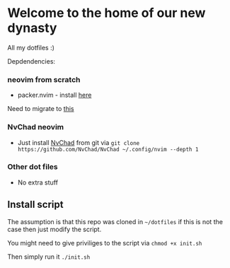 # Welcome to the home of our new dynasty

All my dotfiles :)

Depdendencies:

### neovim from scratch

- packer.nvim - install [here](https://github.com/wbthomason/packer.nvim)

Need to migrate to [this](https://github.com/folke/lazy.nvim)

### NvChad neovim

- Just install [NvChad](https://github.com/NvChad/NvChad ) from git via
`git clone https://github.com/NvChad/NvChad ~/.config/nvim --depth 1`

### Other dot files

- No extra stuff

## Install script

The assumption is that this repo was cloned in ``~/dotfiles`` if this is not
the case then just modify the script.

You might need to give priviliges to the script via ``chmod +x init.sh``

Then simply run it ``./init.sh``

